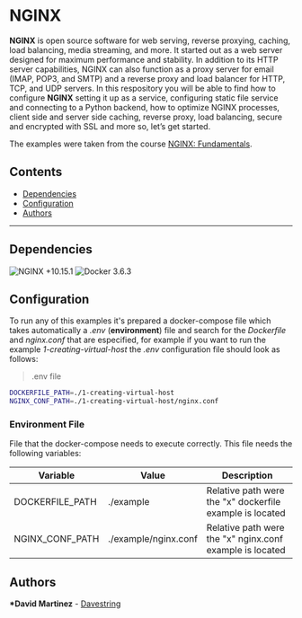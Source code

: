 # NGINX

**NGINX** is open source software for web serving, reverse proxying, caching, load balancing, media streaming, and more. It started out as a web server designed for maximum performance and stability. In addition to its HTTP server capabilities, NGINX can also function as a proxy server for email (IMAP, POP3, and SMTP) and a reverse proxy and load balancer for HTTP, TCP, and UDP servers. In this respository you will be able to find how to configure **NGINX** setting it up as a service, configuring static file service and connecting to a Python backend, how to optimize NGINX processes, client side and server side caching, reverse proxy, load balancing, secure and encrypted with SSL and more so, let’s get started.

The examples were taken from the course [NGINX: Fundamentals](https://www.udemy.com/course/nginx-fundamentals/).

## Contents

- [Dependencies](#dependencies)
- [Configuration](#configuration)
- [Authors](#Authors)

---

## Dependencies

![NGINX +10.15.1](https://img.shields.io/badge/NGINX-+1.17.3-green.svg)
![Docker 3.6.3](https://img.shields.io/badge/Docker-+19.03.2-blue.svg)

## Configuration

To run any of this examples it's prepared a docker-compose file which takes automatically a *.env* (**environment**) file and search for the *Dockerfile* and *nginx.conf* that are especified, for example if you want to run the example *1-creating-virtual-host* the *.env* configuration file should look as follows:

> .env file

```bash
DOCKERFILE_PATH=./1-creating-virtual-host
NGINX_CONF_PATH=./1-creating-virtual-host/nginx.conf
```

### Environment File

File that the docker-compose needs to execute correctly. This file needs the following variables:

| Variable        | Value                | Description                                              |
| --------------- | -------------------- | -------------------------------------------------------- |
| DOCKERFILE_PATH | ./example            | Relative path were the "x" dockerfile example is located |
| NGINX_CONF_PATH | ./example/nginx.conf | Relative path were the "x" nginx.conf example is located |

## Authors

**\*David Martinez** - [Davestring](https://github.com/Davestring)
